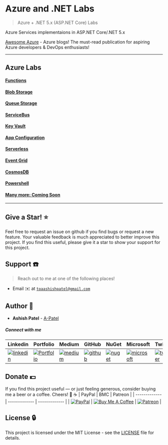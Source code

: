 # Azure and .NET Labs

> Azure + .NET 5.x (ASP.NET Core) Labs

Azure Services implementaions in ASP.NET Core/.NET 5.x



[Awesome Azure](https://medium.com/awesome-azure) - Azure blogs! The must-read publication for aspiring Azure developers & DevOps enthusiasts!





---


## Azure Labs





#### [Functions](https://github.com/a-patel/azure-functions-labs)





#### [Blob Storage](https://github.com/a-patel/azure-blob-storage-labs)





#### [Queue Storage](https://github.com/a-patel/azure-queue-storage-labs)





#### [ServiceBus](https://github.com/a-patel/azure-servicebus-labs)





#### [Key Vault](https://github.com/a-patel/azure-key-vault-labs)





#### [App Configuration](https://github.com/a-patel/azure-app-configuration-labs)





#### [Serverless](https://github.com/a-patel/azure-serverless-labs)





#### [Event Grid](https://github.com/a-patel/azure-event-grid-labs)





#### [CosmosDB](https://github.com/a-patel/azure-cosmosdb-labs)





#### [Powershell](https://github.com/a-patel/azure-powershell)





#### [Many more: Coming Soon]()







---





## Give a Star! :star:

Feel free to request an issue on github if you find bugs or request a new feature. Your valuable feedback is much appreciated to better improve this project. If you find this useful, please give it a star to show your support for this project.


## Support :telephone:

> Reach out to me at one of the following places!

- Email :envelope: at <a href="mailto:toaashishpatel@gmail.com" target="_blank">`toaashishpatel@gmail.com`</a>


## Author :boy:

* **Ashish Patel** - [A-Patel](https://github.com/a-patel)


##### Connect with me

| Linkedin | Portfolio | Medium | GitHub | NuGet | Microsoft | Twitter | Facebook | Instagram |
|----------|----------|----------|----------|----------|----------|----------|----------|----------|
| [![linkedin](https://img.icons8.com/ios-filled/96/000000/linkedin.png)](https://www.linkedin.com/in/iamaashishpatel) | [![Portfolio](https://img.icons8.com/wired/96/000000/domain.png)](https://aashishpatel.netlify.app/) | [![medium](https://img.icons8.com/ios-filled/96/000000/medium-monogram.png)](https://iamaashishpatel.medium.com) | [![github](https://img.icons8.com/ios-glyphs/96/000000/github.png)](https://github.com/a-patel) | [![nuget](https://img.icons8.com/windows/96/000000/nuget.png)](https://nuget.org/profiles/iamaashishpatel) | [![microsoft](https://img.icons8.com/ios-filled/90/000000/microsoft.png)](https://docs.microsoft.com/en-us/users/iamaashishpatel) | [![twitter](https://img.icons8.com/ios-filled/96/000000/twitter.png)](https://twitter.com/aashish_mrcool) | [![facebook](https://img.icons8.com/ios-filled/90/000000/facebook.png)](https://www.facebook.com/aashish.mrcool) | [![instagram](https://img.icons8.com/ios-filled/90/000000/instagram-new.png)](https://www.instagram.com/iamaashishpatel/) |


## Donate :dollar:

If you find this project useful — or just feeling generous, consider buying me a beer or a coffee. Cheers! :beers: :coffee:
| PayPal | BMC | Patreon |
| ------------- | ------------- | ------------- |
| [![PayPal](https://www.paypalobjects.com/webstatic/en_US/btn/btn_donate_pp_142x27.png)](https://www.paypal.me/iamaashishpatel) | [![Buy Me A Coffee](https://www.buymeacoffee.com/assets/img/custom_images/orange_img.png)](https://www.buymeacoffee.com/iamaashishpatel) | [![Patreon](https://c5.patreon.com/external/logo/become_a_patron_button.png)](https://www.patreon.com/iamaashishpatel) |


## License :lock:

This project is licensed under the MIT License - see the [LICENSE](LICENSE) file for details.
